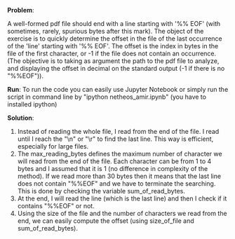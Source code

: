 **Problem**:

A well-formed pdf file should end with a line starting with '%% EOF' (with sometimes, rarely, spurious bytes after this mark).
The object of the exercise is to quickly determine the offset in the file of the last occurrence of the 'line' starting with '%% EOF'. The offset is the index in bytes in the file of the first character, or -1 if the file does not contain an occurrence.
(The objective is to taking as argument the path to the pdf file to analyze, and displaying the offset in decimal on the standard output (-1 if there is no "%%EOF")).

**Run**:
To run the code you can easily use Jupyter Notebook or simply run the script in command line by "ipython netheos_amir.ipynb" (you have to installed ipython)

**Solution**:
1) Instead of reading the whole file, I read from the end of the file. I read until I reach the "\n" or "\r" to find the last line. This way is efficient, especially for large files.
2) The max_reading_bytes defines the maximum number of character we will read from the end of the file. Each character can be from 1 to 4 bytes and I assumed that it is 1 (no difference in complexity of the method). If we read more than 30 bytes then it means that the last line does not contain "%%EOF" and we have to terminate the searching. This is done by checking the variable sum_of_read_bytes.
3) At the end, I will read the line (which is the last line) and then I check if it contains "%%EOF" or not.
4) Using the size of the file and the number of characters we read from the end, we can easily compute the offset (using size_of_file and sum_of_read_bytes).
